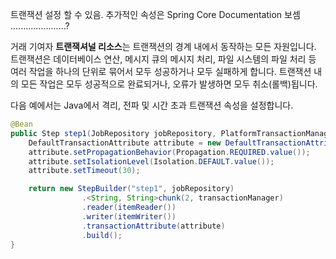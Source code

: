 트랜잭션 설정 할 수 있음.
추가적인 속성은 Spring Core Documentation 보셈 ......................?

거래 기여자
	**트랜잭셔널 리소스**는 트랜잭션의 경계 내에서 동작하는 모든 자원입니다. 트랜잭션은 데이터베이스 연산, 메시지 큐의 메시지 처리, 파일 시스템의 파일 처리 등 여러 작업을 하나의 단위로 묶어서 모두 성공하거나 모두 실패하게 합니다. 트랜잭션 내의 모든 작업은 모두 성공적으로 완료되거나, 오류가 발생하면 모두 취소(롤백)됩니다.

다음 예에서는 Java에서 격리, 전파 및 시간 초과 트랜잭션 속성을 설정합니다.
```java
@Bean
public Step step1(JobRepository jobRepository, PlatformTransactionManager transactionManager) {
	DefaultTransactionAttribute attribute = new DefaultTransactionAttribute();
	attribute.setPropagationBehavior(Propagation.REQUIRED.value());
	attribute.setIsolationLevel(Isolation.DEFAULT.value());
	attribute.setTimeout(30);

	return new StepBuilder("step1", jobRepository)
				.<String, String>chunk(2, transactionManager)
				.reader(itemReader())
				.writer(itemWriter())
				.transactionAttribute(attribute)
				.build();
}
```

